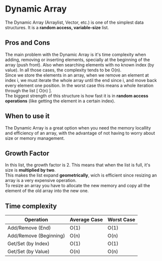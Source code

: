 # Dynamic Array
The Dynamic Array (Arraylist, Vector, etc.) is one of the simplest data structures.
It is a <b>random access, variable-size</b> list.

## Pros and Cons
The main problem with the Dynamic Array is it's time complexity when adding, removing or inserting elements, specially at the beginning of the array (push front).
Also when searching elements with no known index (by value). In all those cases, the complexity tends to be O(n). <br>
Since we store the elements in an array, when we remove an element at index i, we must iterate the whole
array until the end since i, and move back every element one position. In the worst case this means a whole iteration
through the list [ O(n) ]. <br>
The biggest strength of this structure is how fast it is in <b>random access operations</b> (like getting the element in a certain index).

## When to use it
The Dynamic Array is a great option when you need the memory locallity and efficiency of an array, with the advantage of not having to worry about size or memory management.
## Growth Factor
In this list, the growth factor is 2. This means that when the list is full, it's size is <b>multiplied by two</b>. <br>
This makes the list expand <b>geometrically</b>, wich is efficient since resizing an array is a very expensive operation. <br>
To resize an array you have to allocate the new memory and copy all the element of the old array into the new one. <br>

## Time complexity

| Operation  | Average Case | Worst Case |
|--- | --- | ---|
| Add/Remove (End)        | O(1)	    | O(1)   |
| Add/Remove (Beginning)        | O(n)	    | O(n)   |
| Get/Set (by Index)   | O(1)	    | O(1)       |
| Get/Set (by Value)   | O(n)	    | O(n)       |
